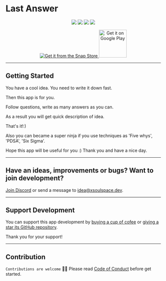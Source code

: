 # Last Answer

<p align="center">
  <a title="License" href="https://github.com/xsoulspace/last_answer/blob/master/LICENSE" ><img src="https://img.shields.io/github/license/xsoulspace/last_answer.svg" /></a>
  <a title="Discord" href="https://discord.com/invite/y54DpJwmAn" ><img src="https://img.shields.io/discord/696688204476055592.svg" /></a>
  <a title="Contributor Covenant" href="https://github.com/xsoulspace/last_answer/blob/master/CODE_OF_CONDUCT.md" ><img src="https://img.shields.io/badge/Contributor%20Covenant-v2.0%20adopted-ff69b4.svg" /></a>
  <a title="Contributors" href="https://github.com/xsoulspace/last_answer/graphs/contributors" ><img src="https://img.shields.io/github/contributors/xsoulspace/last_answer.svg" /></a>
</p>

<p align="center">
  <a href="https://snapcraft.io/last-answer">
    <img  alt="Get it from the Snap Store" src="https://snapcraft.io/static/images/badges/en/snap-store-black.svg" />
  </a>
  <a href='https://play.google.com/store/apps/details?id=dev.xsoulspace.lastanswer&pcampaignid=pcampaignidMKT-Other-global-all-co-prtnr-py-PartBadge-Mar2515-1'>
    <img height="90px"; alt='Get it on Google Play' src='https://play.google.com/intl/en_us/badges/static/images/badges/en_badge_web_generic.png'/>
  </a>
</p>

---

## Getting Started

You have a cool idea.
You need to write it down fast.

Then this app is for you.

Follow questions, write as many answers as you can.

As a result you will get quick description of idea.

That's it!:)

Also you can became a super ninja if you use techniques as 'Five whys', 'PDSA', 'Six Sigma'.

Hope this app will be useful for you :)
Thank you and have a nice day.

---

## Have an ideas, improvements or bugs? Want to join development?

[Join Discord](https://discord.gg/y54DpJwmAn) or send a message to idea@xsoulspace.dev.

---

## Support Development

You can support this app development by [buying a cup of cofee](https://www.buymeacoffee.com/arenukvern) or [giving a star its GitHub repository](https://github.com/xsoulspace/last_answer).

Thank you for your support!

---

## Contribution

`Contributions are welcome` 🎉🎉
Please read [Code of Conduct](CODE_OF_CONDUCT.md) before get started.
